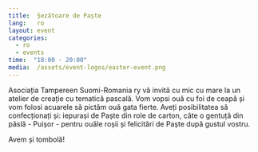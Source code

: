 ```yaml
---
title:  Șezătoare de Paște
lang:   ro
layout: event
categories:
  - ro
  - events
time:  "18:00 - 20:00"
media:  /assets/event-logos/easter-event.png
---
```


Asociația Tampereen Suomi-Romania ry vă invită cu mic cu mare la un atelier de creație cu tematică pascală. Vom vopsi ouă cu foi de ceapă și vom folosi acuarele să pictăm ouă gata fierte. Aveți posibilitatea să confecționați și: iepurași de Paște din role de carton, câte o gentuță din pâslă - Puișor - pentru ouăle roșii și felicitări de Paște după gustul vostru.

Avem și tombolă!
